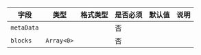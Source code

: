 | 字段 | 类型 | 格式类型 | 是否必须 | 默认值 | 说明 |
|---|---|---|---|---|---|
| `metaData` |  |  | 否 |  |  |
| `blocks` | `Array<0>` |  | 否 |  |  |
